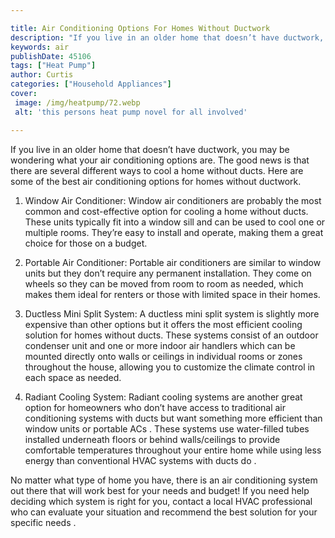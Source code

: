 ```yaml
---

title: Air Conditioning Options For Homes Without Ductwork
description: "If you live in an older home that doesn’t have ductwork, you may be wondering what your air conditioning options are. The good new...continue on"
keywords: air
publishDate: 45106
tags: ["Heat Pump"]
author: Curtis
categories: ["Household Appliances"]
cover: 
 image: /img/heatpump/72.webp
 alt: 'this persons heat pump novel for all involved'

---
```


If you live in an older home that doesn’t have ductwork, you may be wondering what your air conditioning options are. The good news is that there are several different ways to cool a home without ducts. Here are some of the best air conditioning options for homes without ductwork. 

1. Window Air Conditioner: Window air conditioners are probably the most common and cost-effective option for cooling a home without ducts. These units typically fit into a window sill and can be used to cool one or multiple rooms. They’re easy to install and operate, making them a great choice for those on a budget. 

2. Portable Air Conditioner: Portable air conditioners are similar to window units but they don’t require any permanent installation. They come on wheels so they can be moved from room to room as needed, which makes them ideal for renters or those with limited space in their homes. 

3. Ductless Mini Split System: A ductless mini split system is slightly more expensive than other options but it offers the most efficient cooling solution for homes without ducts. These systems consist of an outdoor condenser unit and one or more indoor air handlers which can be mounted directly onto walls or ceilings in individual rooms or zones throughout the house, allowing you to customize the climate control in each space as needed. 

4. Radiant Cooling System: Radiant cooling systems are another great option for homeowners who don’t have access to traditional air conditioning systems with ducts but want something more efficient than window units or portable ACs . These systems use water-filled tubes installed underneath floors or behind walls/ceilings to provide comfortable temperatures throughout your entire home while using less energy than conventional HVAC systems with ducts do . 

No matter what type of home you have, there is an air conditioning system out there that will work best for your needs and budget! If you need help deciding which system is right for you, contact a local HVAC professional who can evaluate your situation and recommend the best solution for your specific needs .

